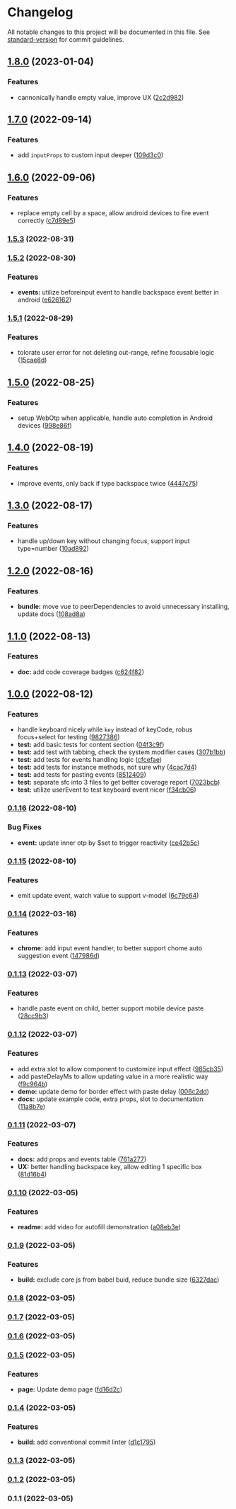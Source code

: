 # Changelog

All notable changes to this project will be documented in this file. See [standard-version](https://github.com/conventional-changelog/standard-version) for commit guidelines.

## [1.8.0](https://github.com/simpletrontdip/vue-simple-otp-input/compare/v1.7.0...v1.8.0) (2023-01-04)


### Features

* cannonically handle empty value, improve UX ([2c2d982](https://github.com/simpletrontdip/vue-simple-otp-input/commit/2c2d9826cefc6803f9d08de7d8a7159991c137a4))

## [1.7.0](https://github.com/simpletrontdip/vue-simple-otp-input/compare/v1.6.0...v1.7.0) (2022-09-14)


### Features

* add `inputProps` to custom input deeper ([109d3c0](https://github.com/simpletrontdip/vue-simple-otp-input/commit/109d3c0363597de0f5edc703844ba8ca22b959c5))

## [1.6.0](https://github.com/simpletrontdip/vue-simple-otp-input/compare/v1.5.3...v1.6.0) (2022-09-06)


### Features

* replace empty cell by a space, allow android devices to fire event correctly ([c7d89e5](https://github.com/simpletrontdip/vue-simple-otp-input/commit/c7d89e5c4becc99bead51476fc6dbbd2bdfbead2))

### [1.5.3](https://github.com/simpletrontdip/vue-simple-otp-input/compare/v1.5.2...v1.5.3) (2022-08-31)

### [1.5.2](https://github.com/simpletrontdip/vue-simple-otp-input/compare/v1.5.1...v1.5.2) (2022-08-30)


### Features

* **events:** utilize beforeinput event to handle backspace event better in android ([e626162](https://github.com/simpletrontdip/vue-simple-otp-input/commit/e62616248868b26b4199f9bc260b9a521b176d48))

### [1.5.1](https://github.com/simpletrontdip/vue-simple-otp-input/compare/v1.5.0...v1.5.1) (2022-08-29)


### Features

* tolorate user error for not deleting out-range, refine focusable logic ([15cae8d](https://github.com/simpletrontdip/vue-simple-otp-input/commit/15cae8d8b88c59a42204a829e4504faa5fca0abc))

## [1.5.0](https://github.com/simpletrontdip/vue-simple-otp-input/compare/v1.4.0...v1.5.0) (2022-08-25)


### Features

* setup WebOtp when applicable, handle auto completion in Android devices ([998e86f](https://github.com/simpletrontdip/vue-simple-otp-input/commit/998e86f2f73aeee342d93dc0b052b832f94cc460))

## [1.4.0](https://github.com/simpletrontdip/vue-simple-otp-input/compare/v1.3.0...v1.4.0) (2022-08-19)


### Features

* improve events, only back if type backspace twice ([4447c75](https://github.com/simpletrontdip/vue-simple-otp-input/commit/4447c755ddd0a664035a0d3d596fb64f308f1e88))

## [1.3.0](https://github.com/simpletrontdip/vue-simple-otp-input/compare/v1.2.0...v1.3.0) (2022-08-17)


### Features

* handle up/down key without changing focus, support input type=number ([10ad892](https://github.com/simpletrontdip/vue-simple-otp-input/commit/10ad89210bdaf143a3fac27c701b5bb4e9a2f774))

## [1.2.0](https://github.com/simpletrontdip/vue-simple-otp-input/compare/v1.1.0...v1.2.0) (2022-08-16)


### Features

* **bundle:** move vue to peerDependencies to avoid unnecessary installing, update docs ([108ad8a](https://github.com/simpletrontdip/vue-simple-otp-input/commit/108ad8a5bfb0a1ee7b6ee9926f55afdabeb93db8))

## [1.1.0](https://github.com/simpletrontdip/vue-simple-otp-input/compare/v1.0.0...v1.1.0) (2022-08-13)


### Features

* **doc:** add code coverage badges ([c624f82](https://github.com/simpletrontdip/vue-simple-otp-input/commit/c624f8215a926c6679fea9874ea9fa0484b79268))

## [1.0.0](https://github.com/simpletrontdip/vue-simple-otp-input/compare/v0.1.16...v1.0.0) (2022-08-12)


### Features

* handle keyboard nicely while `key` instead of keyCode, robus focus+select for testing ([9827386](https://github.com/simpletrontdip/vue-simple-otp-input/commit/9827386fb07c83edebf363c653ae082b6b7256b7))
* **test:** add basic tests for content section ([04f3c9f](https://github.com/simpletrontdip/vue-simple-otp-input/commit/04f3c9f0cca8162c20b92082e609196933da1336))
* **test:** add test with tabbing, check the system modifier cases ([307b1bb](https://github.com/simpletrontdip/vue-simple-otp-input/commit/307b1bbd5668d726f0d51d8b47aa434d258f39f3))
* **test:** add tests for events handling logic ([cfcefae](https://github.com/simpletrontdip/vue-simple-otp-input/commit/cfcefaef0eace6c72b3fe2d99cc2a65e6b47be81))
* **test:** add tests for instance methods, not sure why ([4cac7d4](https://github.com/simpletrontdip/vue-simple-otp-input/commit/4cac7d48c84e6a752164d85ee6a4b5ba555c8614))
* **test:** add tests for pasting events ([8512409](https://github.com/simpletrontdip/vue-simple-otp-input/commit/8512409dcf6bf496c474ef5ec0294332c555242a))
* **test:** separate sfc into 3 files to get better coverage report ([7023bcb](https://github.com/simpletrontdip/vue-simple-otp-input/commit/7023bcbd7235c177d8f139f156c48014c165d0f8))
* **test:** utilize userEvent to test keyboard event nicer ([f34cb06](https://github.com/simpletrontdip/vue-simple-otp-input/commit/f34cb06266aff06d0799398392e3fac59887ea82))

### [0.1.16](https://github.com/simpletrontdip/vue-simple-otp-input/compare/v0.1.15...v0.1.16) (2022-08-10)


### Bug Fixes

* **event:** update inner otp by $set to trigger reactivity ([ce42b5c](https://github.com/simpletrontdip/vue-simple-otp-input/commit/ce42b5c5e2a73e3587a2eeefe771c2ea3c91ee77))

### [0.1.15](https://github.com/simpletrontdip/vue-simple-otp-input/compare/v0.1.14...v0.1.15) (2022-08-10)


### Features

* emit update event, watch value to support v-model ([6c79c64](https://github.com/simpletrontdip/vue-simple-otp-input/commit/6c79c64601a29eb5919a3a08714f63f9b09b14fe))

### [0.1.14](https://github.com/simpletrontdip/vue-simple-otp-input/compare/v0.1.13...v0.1.14) (2022-03-16)


### Features

* **chrome:** add input event handler, to better support chome auto suggestion event ([147986d](https://github.com/simpletrontdip/vue-simple-otp-input/commit/147986d97624ae309dba13de20b8d2144ed52f94))

### [0.1.13](https://github.com/simpletrontdip/vue-simple-otp-input/compare/v0.1.12...v0.1.13) (2022-03-07)


### Features

* handle paste event on child, better support mobile device paste ([28cc9b3](https://github.com/simpletrontdip/vue-simple-otp-input/commit/28cc9b325de4a4f1397422ca07ef3cb4fbee9eb4))

### [0.1.12](https://github.com/simpletrontdip/vue-simple-otp-input/compare/v0.1.11...v0.1.12) (2022-03-07)


### Features

* add extra slot to allow component to customize input effect ([985cb35](https://github.com/simpletrontdip/vue-simple-otp-input/commit/985cb35ea9d1fa66342086489ead3ca20ddfee31))
* add pasteDelayMs to allow updating value in a more realistic way ([f9c964b](https://github.com/simpletrontdip/vue-simple-otp-input/commit/f9c964b036517da13185a5377c559200efe8d527))
* **demo:** update demo for border effect with paste delay ([006c2dd](https://github.com/simpletrontdip/vue-simple-otp-input/commit/006c2dd674da63eb5cee436bef2f8f585ab52f12))
* **docs:** update example code, extra props, slot to documentation ([11a8b7e](https://github.com/simpletrontdip/vue-simple-otp-input/commit/11a8b7eb90c3ca69a6c07cc63c8bd369c955d648))

### [0.1.11](https://github.com/simpletrontdip/vue-simple-otp-input/compare/v0.1.10...v0.1.11) (2022-03-07)


### Features

* **docs:** add props and events table ([761a277](https://github.com/simpletrontdip/vue-simple-otp-input/commit/761a277dab92d4f941dc3f743b415fc1ddbea016))
* **UX:** better handling backspace key, allow editing 1 specific box ([81d16b4](https://github.com/simpletrontdip/vue-simple-otp-input/commit/81d16b4d9d92194dcce9f56755477474beaec9b7))

### [0.1.10](https://github.com/simpletrontdip/vue-simple-otp-input/compare/v0.1.9...v0.1.10) (2022-03-05)


### Features

* **readme:** add video for autofill demonstration ([a08eb3e](https://github.com/simpletrontdip/vue-simple-otp-input/commit/a08eb3ef1ff8fe1bb9833a3e1b300cf401048c92))

### [0.1.9](https://github.com/simpletrontdip/vue-simple-otp-input/compare/v0.1.8...v0.1.9) (2022-03-05)


### Features

* **build:** exclude core js from babel buid, reduce bundle size ([6327dac](https://github.com/simpletrontdip/vue-simple-otp-input/commit/6327dac069466e0d0d2c3a2f8a521d3de4401385))

### [0.1.8](https://github.com/simpletrontdip/vue-simple-otp-input/compare/v0.1.7...v0.1.8) (2022-03-05)

### [0.1.7](https://github.com/simpletrontdip/vue-simple-otp-input/compare/v0.1.6...v0.1.7) (2022-03-05)

### [0.1.6](https://github.com/simpletrontdip/vue-simple-otp-input/compare/v0.1.5...v0.1.6) (2022-03-05)

### [0.1.5](https://github.com/simpletrontdip/vue-simple-otp-input/compare/v0.1.4...v0.1.5) (2022-03-05)


### Features

* **page:** Update demo page ([fd16d2c](https://github.com/simpletrontdip/vue-simple-otp-input/commit/fd16d2cb123706d18466fc8313188d8611fef7ce))

### [0.1.4](https://github.com/simpletrontdip/vue-simple-otp-input/compare/v0.1.3...v0.1.4) (2022-03-05)


### Features

* **build:** add conventional commit linter ([d1c1795](https://github.com/simpletrontdip/vue-simple-otp-input/commit/d1c17956d429f266bdb780fe59af9583b0ef1ce1))

### [0.1.3](https://github.com/simpletrontdip/vue-simple-otp-input/compare/v0.1.2...v0.1.3) (2022-03-05)

### [0.1.2](https://github.com/simpletrontdip/vue-simple-otp-input/compare/v0.1.1...v0.1.2) (2022-03-05)

### 0.1.1 (2022-03-05)
